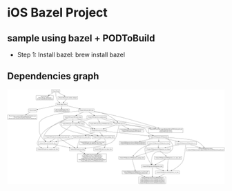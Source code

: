 # iOS Bazel Project

## sample using bazel + PODToBuild
- Step 1: Install bazel: brew install bazel


## Dependencies graph
![alt text](graph.png "Title")